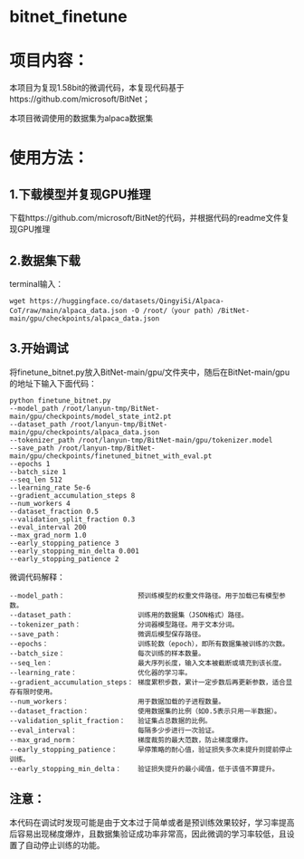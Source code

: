 # bitnet_finetune

# 项目内容：
本项目为复现1.58bit的微调代码，本复现代码基于https://github.com/microsoft/BitNet；

本项目微调使用的数据集为alpaca数据集


# 使用方法：

## 1.下载模型并复现GPU推理

下载https://github.com/microsoft/BitNet的代码，并根据代码的readme文件复现GPU推理

## 2.数据集下载

terminal输入：
```
wget https://huggingface.co/datasets/QingyiSi/Alpaca-CoT/raw/main/alpaca_data.json -O /root/（your path）/BitNet-main/gpu/checkpoints/alpaca_data.json
```

## 3.开始调试

将finetune_bitnet.py放入BitNet-main/gpu/文件夹中，随后在BitNet-main/gpu的地址下输入下面代码：
```
python finetune_bitnet.py
--model_path /root/lanyun-tmp/BitNet-main/gpu/checkpoints/model_state_int2.pt
--dataset_path /root/lanyun-tmp/BitNet-main/gpu/checkpoints/alpaca_data.json
--tokenizer_path /root/lanyun-tmp/BitNet-main/gpu/tokenizer.model
--save_path /root/lanyun-tmp/BitNet-main/gpu/checkpoints/finetuned_bitnet_with_eval.pt
--epochs 1
--batch_size 1
--seq_len 512
--learning_rate 5e-6
--gradient_accumulation_steps 8
--num_workers 4
--dataset_fraction 0.5
--validation_split_fraction 0.3
--eval_interval 200
--max_grad_norm 1.0
--early_stopping_patience 3
--early_stopping_min_delta 0.001
--early_stopping_patience 2
```

微调代码解释：
```
--model_path：                  预训练模型的权重文件路径。用于加载已有模型参数。
--dataset_path：                训练用的数据集（JSON格式）路径。
--tokenizer_path：              分词器模型路径。用于文本分词。
--save_path：                   微调后模型保存路径。
--epochs：                      训练轮数（epoch），即所有数据集被训练的次数。
--batch_size：                  每次训练的样本数量。
--seq_len：                     最大序列长度，输入文本被截断或填充到该长度。
--learning_rate：               优化器的学习率。
--gradient_accumulation_steps： 梯度累积步数，累计一定步数后再更新参数，适合显存有限时使用。
--num_workers：                 用于数据加载的子进程数量。
--dataset_fraction：            使用数据集的比例（如0.5表示只用一半数据）。
--validation_split_fraction：   验证集占总数据的比例。
--eval_interval：               每隔多少步进行一次验证。
--max_grad_norm：               梯度裁剪的最大范数，防止梯度爆炸。
--early_stopping_patience：     早停策略的耐心值，验证损失多次未提升则提前停止训练。
--early_stopping_min_delta：    验证损失提升的最小阈值，低于该值不算提升。
```

## 注意：

本代码在调试时发现可能是由于文本过于简单或者是预训练效果较好，学习率提高后容易出现梯度爆炸，且数据集验证成功率非常高，因此微调的学习率较低，且设置了自动停止训练的功能。
